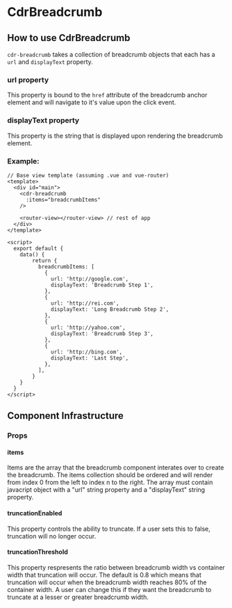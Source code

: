 # <span class="display-name">CdrBreadcrumb</span>

## How to use CdrBreadcrumb

`cdr-breadcrumb` takes a collection of breadcrumb objects that each has a `url` and `displayText` property.

### url property

This property is bound to the `href` attribute of the breadcrumb anchor element and will navigate to it's value upon the click event.

### displayText property

This property is the string that is displayed upon rendering the breadcrumb element.

### Example:

```
// Base view template (assuming .vue and vue-router)
<template>
  <div id="main">
    <cdr-breadcrumb
      :items="breadcrumbItems"
    />

    <router-view></router-view> // rest of app
  </div>
</template>

<script>
  export default {
    data() {
        return {
          breadcrumbItems: [
            {
              url: 'http://google.com',
              displayText: 'Breadcrumb Step 1',
            },
            {
              url: 'http://rei.com',
              displayText: 'Long Breadcrumb Step 2',
            },
            {
              url: 'http://yahoo.com',
              displayText: 'Breadcrumb Step 3',
            },
            {
              url: 'http://bing.com',
              displayText: 'Last Step',
            },
          ],
        }
    }
  }
</script>
```

## Component Infrastructure

### Props

#### items

  Items are the array that the breadcrumb component interates over to create the breadcrumb.  The items collection should be ordered and will render from index 0 from the left to index n to the right.  The array must contain javacript object with a "url" string property and a "displayText" string property.

####  truncationEnabled

  This property controls the ability to truncate.  If a user sets this to false, truncation will no longer occur.

#### truncationThreshold

  This property respresents the ratio between breadcrumb width vs container width that truncation will occur.  The default is 0.8 which means that truncation will occur when the breadcrumb width reaches 80% of the container width.  A user can change this if they want the breadcrumb to truncate at a lesser or greater breadcrumb width.

